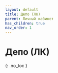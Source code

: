 ```yaml
---
layout: default
title: Депо (ЛК)
parent: Личный кабинет
has_children: true
nav_order: 1
---
```


# Депо (ЛК)
{: .no_toc }
